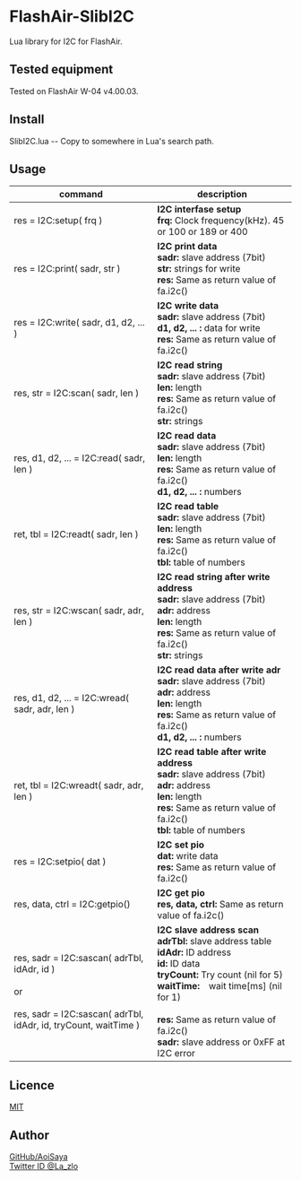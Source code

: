 # FlashAir-SlibI2C

Lua library for I2C for FlashAir.

## Tested equipment

Tested on FlashAir W-04 v4.00.03.

## Install

SlibI2C.lua -- Copy to somewhere in Lua's search path.

## Usage

command | description
--- | ---
res = I2C:setup( frq )|**I2C interfase setup**<br>**frq:** Clock frequency(kHz). 45 or 100 or 189 or 400
res = I2C:print( sadr, str )| **I2C print data**<br>**sadr:** slave address (7bit)<br>**str:** strings for write<br>**res:** Same as return value of fa.i2c()
res = I2C:write( sadr, d1, d2, ... )| **I2C write data**<br>**sadr:** slave address (7bit)<br>**d1, d2, ... :** data for write<br>**res:** Same as return value of fa.i2c()
res, str = I2C:scan( sadr, len )|**I2C read string**<br>**sadr:** slave address (7bit)<br>**len:** length<br>**res:** Same as return value of fa.i2c()<br>**str:** strings
res, d1, d2, ... = I2C:read( sadr, len )|**I2C read data**<br>**sadr:** slave address (7bit)<br>**len:** length<br>**res:** Same as return value of fa.i2c()<br>**d1, d2, ... :** numbers
ret, tbl = I2C:readt( sadr, len )|**I2C read table**<br>**sadr:** slave address (7bit)<br>**len:** length<br>**res:** Same as return value of fa.i2c()<br>**tbl:** table of numbers
res, str = I2C:wscan( sadr, adr, len )|**I2C read string after write address**<br>**sadr:** slave address (7bit)<br>**adr:** address<br>**len:** length<br>**res:** Same as return value of fa.i2c()<br>**str:** strings
res, d1, d2, ... = I2C:wread( sadr, adr, len )|**I2C read data after write adr**<br>**sadr:** slave address (7bit)<br>**adr:** address<br>**len:** length<br>**res:** Same as return value of fa.i2c()<br>**d1, d2, ... :** numbers
ret, tbl = I2C:wreadt( sadr, adr, len )|**I2C read table after write address**<br>**sadr:** slave address (7bit)<br>**adr:** address<br>**len:** length<br>**res:** Same as return value of fa.i2c()<br>**tbl:** table of numbers
res = I2C:setpio( dat )|**I2C set pio**<br>**dat:** write data<br>**res:** Same as return value of fa.i2c()
res, data, ctrl = I2C:getpio()|**I2C get pio**<br>**res, data, ctrl:** Same as return value of fa.i2c()
res, sadr = I2C:sascan( adrTbl, idAdr, id )<br><br>or<br><br>res, sadr = I2C:sascan( adrTbl, idAdr, id, tryCount, waitTime )|**I2C slave address scan**<br>**adrTbl:** slave address table<br>**idAdr:** ID address<br>**id:** ID data<br>**tryCount:** Try count (nil for 5)<br>**waitTime:**　wait time[ms] (nil for 1)<br><br>**res:** Same as return value of fa.i2c()<br>**sadr:** slave address or 0xFF at I2C error
## Licence

[MIT](https://github.com/AoiSaya/FlashAir-libBMP/blob/master/LICENSE)

## Author

[GitHub/AoiSaya](https://github.com/AoiSaya)  
[Twitter ID @La_zlo](https://twitter.com/La_zlo)
